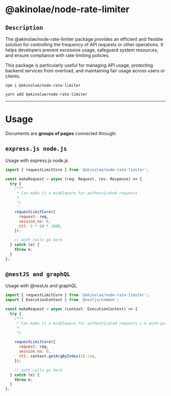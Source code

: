 # @akinolae/node-rate-limiter

## `Description`

The @akinolae/node-rate-limiter package provides an efficient and flexible solution for controlling the frequency of API requests or other operations. It helps developers prevent excessive usage, safeguard system resources, and ensure compliance with rate-limiting policies.

This package is particularly useful for managing API usage, protecting backend services from overload, and maintaining fair usage across users or clients.

```
npm i @akinolae/node-rate-limiter
```

```
yarn add @akinolae/node-rate-limiter
```

---

# Usage

Documents are **groups of pages** connected through:

## `express.js node.js`

Usage with express.js node.js

```jsx title="auth/index.ts"
import { requestLimitCore } from '@akinolae/node-rate-limiter';

const makeRequest = async (req: Request, res: Response) => {
  try {
    /***
     * Can make it a middleware for authenticated requests
     *
     */

    requestLimitCore({
      request: req,
      session_no: 6,
      ttl: 6 * 60 * 1000,
    });

    // auth calls go here
  } catch (e) {
    throw e;
  }
};
```

## `@nestJS and graphQL`

Usage with @nestJs and graphQL

```jsx title="auth/index.ts"
import { requestLimitCore } from '@akinolae/node-rate-limiter';
import { ExecutionContext } from '@nestjs/common';

const makeRequest = async (context: ExecutionContext) => {
  try {
    /***
     * Can make it a middleware for authenticated requests i.e auth-guard
     *
     */

    requestLimitCore({
      request: req,
      session_no: 6,
      ttl: context.getArgByIndex(2).req,
    });

    // auth calls go here
  } catch (e) {
    throw e;
  }
};
```
